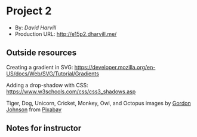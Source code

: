 # Project 2
+ By: *David Harvill*
+ Production URL: <http://e15p2.dharvill.me/>

## Outside resources
Creating a gradient in SVG: 
<https://developer.mozilla.org/en-US/docs/Web/SVG/Tutorial/Gradients>

Adding a drop-shadow with CSS: 
<https://www.w3schools.com/css/css3_shadows.asp>

Tiger, Dog, Unicorn, Cricket, Monkey, Owl, and Octopus images by [Gordon Johnson](https://pixabay.com/users/gdj-1086657/?utm_source=link-attribution&amp;utm_medium=referral&amp;utm_campaign=image&amp;utm_content=6387503) from [Pixabay](https://pixabay.com/?utm_source=link-attribution&amp;utm_medium=referral&amp;utm_campaign=image&amp;utm_content=6387503)


## Notes for instructor
